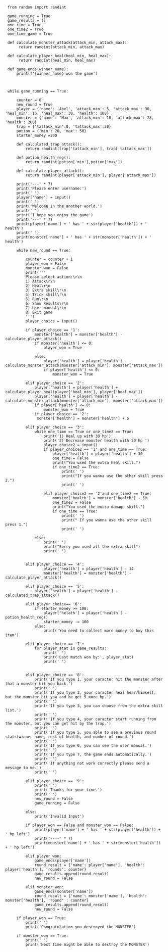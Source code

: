      from random import randint

     game_running = True
     game_results = []
     one_time = True
     one_time2 = True
     one_time_game = True

     def calculate_monster_attack(attack_min, attack_max):
          return randint(attack_min, attack_max)

     def calculate_player_heal(heal_min, heal_max):
          return randint(heal_min, heal_max)

     def game_ends(winner_name):
         print(f'{winner_name} won the game')

    

     while game_running == True:

         counter = 0
         new_round = True
         player = {'name': 'Abel', 'attack_min': 5, 'attack_max': 30, 'heal_min': 16, 'heal_max': 30, 'health': 100}
         monster = {'name': 'Max', 'attack_min': 10, 'attack_max': 28, 'health': 200}
         trap = {'tattack_min':0, 'tattack_max':20}
         potion = {'min': 20, 'max': 50}
         starter_money =200

         def calculated_trap_attack():
             return randint(trap['tattack_min'], trap['tattack_max'])

         def potion_health_reg():
             return randint(potion['min'],potion['max'])

         def calculate_player_attack():
             return randint(player['attack_min'], player['attack_max'])

         print('---' * 7)
         print('Please enter username:')
         print(' ')
         player['name'] = input()
         print(' ')
         print('Welcome in the another world.')
         print(' ')
         print('I hope you enjoy the game')
         print('---' * 7)
         print(player['name'] + ' has ' + str(player['health']) + ' health')
         print(' ')
         print(monster['name'] + ' has ' + str(monster['health']) + ' health')

         while new_round == True:

             counter = counter + 1
             player_won = False
             monster_won = False
             print('''
             Please select action:\r\n
             1) Attack\r\n
             2) Heal\r\n
             3) Extra skill\r\n
             4) Trick skill\r\n
             5) Run\r\n
             6) Show Results\r\n
             7) User manual\r\n
             8) Exit game
             ''')
             player_choice = input()

             if player_choice == '1':
                 monster['health'] = monster['health'] - calculate_player_attack()
                 if monster['health'] <= 0:
                     player_won = True

                 else:
                     player['health'] = player['health'] - calculate_monster_attack(monster['attack_min'], monster['attack_max'])
                     if player['health'] <= 0:
                         monster_won = True

             elif player_choice == '2':
                 player['health'] = player['health'] + calculate_player_heal(player['heal_min'], player['heal_max'])
                 player['health'] = player['health'] - calculate_monster_attack(monster['attack_min'], monster['attack_max'])
                 if player['health'] <= 0:
                     monster_won = True
                 if player_choice == '2':
                  monster['health'] = monster['health'] + 5

             elif player_choice == '3':   
                 while one_time == True or one_time2 == True:
                     print('1) Heal up with 30 hp')
                     print('2) Decrease monster health with 50 hp ')
                     player_choice2 = input()
                     if player_choice2 == '1' and one_time == True:
                         player['health'] = player['health'] + 30
                         one_time = False 
                         print("You used the extra heal skill.")
                         if one_time2 == True:
                             print(' ')
                             print("If you wanna use the other skill press 2.")
                             print(' ')

                     elif player_choice2 == '2'and one_time2 == True:
                         monster['health'] = monster['health'] - 50
                         one_time2 = False
                         print("You used the extra damage skill.")
                         if one_time == True:
                             print(' ')
                             print(" If you wanna use the other skill press 1.")
                             print(' ')

                 else:
                     print(' ')
                     print("Sorry you used all the extra skill")
                     print(' ')


             elif player_choice == '4': 
                     player['health'] = player['health'] - 14 
                     monster['health'] = monster['health'] - calculate_player_attack()

             elif player_choice == '5':
                 player['health'] = player['health'] - calculated_trap_attack()

             elif player_choice== '6':
                 if starter_money >= 100:
                     player['helath'] = player['health'] - potion_health_reg()
                     starter_money -= 100
                 else:
                     print('You need to collect more money to buy this item') 

             elif player_choice == '7':
                 for player_stat in game_results:
                     print(' ')
                     print('Last match won by:', player_stat)
                     print(' ')


             elif player_choice == '8':
                 print('If you type 1, your caracter hit the monster after that a monster hit you back.')
                 print(' ')
                 print('If you type 2, your caracter heal hear/himself, but the monster hit you and he get 5 more hp.')
                 print(' ')
                 print('If you type 3, you can choose from the extra skill list.')
                 print(' ')
                 print('If you type 4, your caracter start running from the monster, but you can get hit by the trap.')
                 print(' ')
                 print('If you type 5, you able to see a previous round stats(winner name, rest of health, and number of round.')
                 print(' ')
                 print('If you type 6, you can see the user manual.')
                 print(' ')
                 print('If you type 7, the game ends automatically.')
                 print(' ')
                 print('If anything not work correctly please send a message to me.')
                 print(' ')

             elif player_choice == '9':
                 print(' ')
                 print('Thanks for your time.')
                 print(' ')
                 new_round = False
                 game_running = False

             else:
                 print('Invalid Input')

             if player_won == False and monster_won == False:
                 print(player['name'] + ' has ' + str(player['health']) + ' hp left')
                 print('----' * 7)
                 print(monster['name'] + ' has ' + str(monster['health']) + ' hp left')

             elif player_won:
                 game_ends(player['name'])
                 round_result = {'name': player['name'], 'health': player['health'], 'rounds': counter}
                 game_results.append(round_result)
                 new_round = False

             elif monster_won: 
                 game_ends(monster['name'])
                 round_result = {'name': monster['name'], 'health': monster['health'], 'round' : counter}
                 game_results.append(round_result)
                 new_round = False

         if player_won == True:
             print(' ')
             print('Congratulation you destroyed the MONSTER')

         if monster_won == True:
             print(' ')
             print('Next time might be able to destroy the MONSTER')

